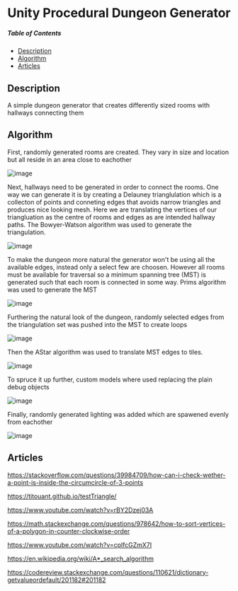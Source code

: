 # Unity Procedural Dungeon Generator

##### Table of Contents  
* [Description](#description)
* [Algorithm](#algorithm)
* [Articles](#articles)

## Description

A simple dungeon generator that creates differently sized rooms with hallways connecting them

## Algorithm

First, randomly generated rooms are created. They vary in size and location but all reside in an area close to eachother

![image](https://raw.githubusercontent.com/liviusgrosu/unity-procedural-maze-generator/main/Pictures/random%20generated%20rooms.PNG)

Next, hallways need to be generated in order to connect the rooms. One way we can generate it is by creating a Delauney trianglulation which is a collecton of points and conneting edges that avoids narrow triangles and produces nice looking mesh. Here we are translating the vertices of our triangluation as the centre of rooms and edges as are intended hallway paths. The Bowyer-Watson algorithm was used to generate the triangulation.

![image](https://raw.githubusercontent.com/liviusgrosu/unity-procedural-maze-generator/main/Pictures/Calculated%20Delaunay%20Triangulation.PNG)

To make the dungeon more natural the generator won't be using all the available edges, instead only a select few are choosen. However all rooms must be available for traversal so a minimum spanning tree (MST) is generated such that each room is connected in some way. Prims algorithm was used to generate the MST

![image](https://raw.githubusercontent.com/liviusgrosu/unity-procedural-maze-generator/main/Pictures/Calculated%20MST.PNG)

Furthering the natural look of the dungeon, randomly selected edges from the triangulation set was pushed into the MST to create loops

![image](https://raw.githubusercontent.com/liviusgrosu/unity-procedural-maze-generator/main/Pictures/Random%20hallways%20added%20to%20MSt.PNG)

Then the AStar algorithm was used to translate MST edges to tiles. 

![image](https://raw.githubusercontent.com/liviusgrosu/unity-procedural-maze-generator/main/Pictures/AStar%20generated%20hallways.PNG)

To spruce it up further, custom models where used replacing the plain debug objects

![image](https://raw.githubusercontent.com/liviusgrosu/unity-procedural-maze-generator/main/Pictures/Custom%20Models.PNG)

Finally, randomly generated lighting was added which are spawened evenly from eachother

![image](https://raw.githubusercontent.com/liviusgrosu/unity-procedural-maze-generator/main/Pictures/Light%20Source.PNG)

## Articles

https://stackoverflow.com/questions/39984709/how-can-i-check-wether-a-point-is-inside-the-circumcircle-of-3-points

https://titouant.github.io/testTriangle/

https://www.youtube.com/watch?v=rBY2Dzej03A

https://math.stackexchange.com/questions/978642/how-to-sort-vertices-of-a-polygon-in-counter-clockwise-order

https://www.youtube.com/watch?v=cplfcGZmX7I

https://en.wikipedia.org/wiki/A*_search_algorithm

https://codereview.stackexchange.com/questions/110621/dictionary-getvalueordefault/201182#201182
